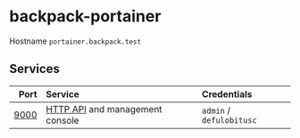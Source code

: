 # backpack-portainer

Hostname `portainer.backpack.test`

## Services

| Port | Service | Credentials
| ---: | :------ | :----------
| [9000](http://portainer.backpack.test:9000) | [HTTP API](https://portainer.readthedocs.io/en/stable/API.html) and management console | `admin` / `defulobitusc`
